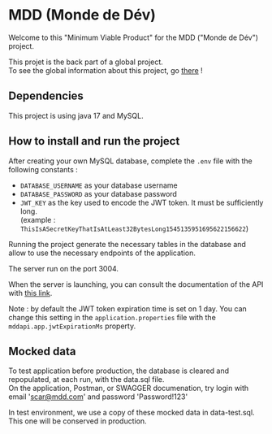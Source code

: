 # MDD (Monde de Dév)

Welcome to this "Minimum Viable Product" for the MDD ("Monde de Dév") project.   

This projet is the back part of a global project.  
To see the global information about this project, go [there](../README.md) !

## Dependencies

This project is using java 17 and MySQL.

## How to install and run the project

After creating your own MySQL database, complete the `.env` file with the following constants :
- `DATABASE_USERNAME` as your database username
- `DATABASE_PASSWORD` as your database password
- `JWT_KEY` as the key used to encode the JWT token. It must be sufficiently long.  
  (example : `ThisIsASecretKeyThatIsAtLeast32BytesLong1545135951695622156622`)

Running the project generate the necessary tables in the database and allow to use the necessary endpoints of the application.

The server run on the port 3004.

When the server is launching, you can consult the documentation of the API with [this link](http://localhost:3004/api/swagger-ui/index.html).

Note : by default the JWT token expiration time is set on 1 day. You can change this setting in the `application.properties` file with the `mddapi.app.jwtExpirationMs` property.

## Mocked data

To test application before production, the database is cleared and repopulated, at each run, with the data.sql file.  
On the application, Postman, or SWAGGER documenation, try login with email 'scar@mdd.com' and password 'Password!123'

In test environment, we use a copy of these mocked data in data-test.sql.   
This one will be conserved in production.